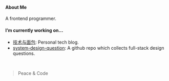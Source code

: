 

#### About Me

A frontend programmer.

#### I’m currently working on...

- [技术与面包](https://www.zhihu.com/column/c_1302591122619637760): Personal tech blog.
- [system-design-question](https://github.com/sun0day/system-design-question): A github repo which collects full-stack design questions.

<br />

>  Peace & Code



<!--
**sun0day/sun0day** is a ✨ _special_ ✨ repository because its `README.md` (this file) appears on your GitHub profile.

Here are some ideas to get you started:

- 🔭 I’m currently working on ...
- 🌱 I’m currently learning ...
- 👯 I’m looking to collaborate on ...
- 🤔 I’m looking for help with ...
- 💬 Ask me about ...
- 📫 How to reach me: ...
- 😄 Pronouns: ...
- ⚡ Fun fact: ...
-->
